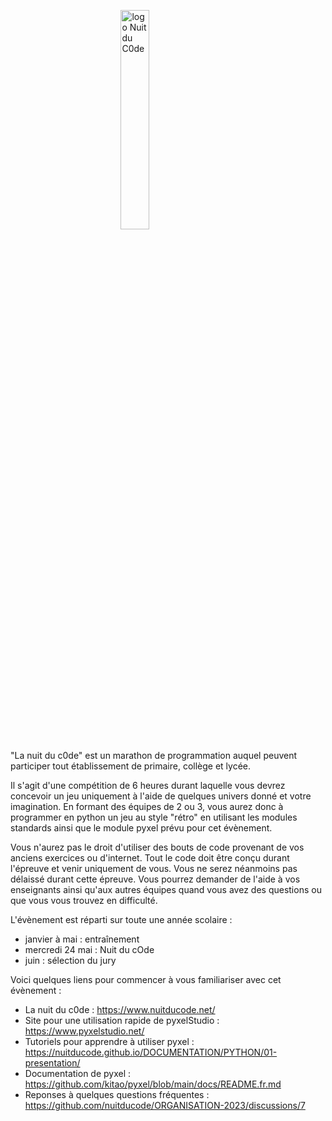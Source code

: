 <img style="display: block; 
           margin-left: auto;
           margin-right: auto;
           width: 30%;"
     src="https://www.nuitducode.net/img/nuitducode-scratch-python.svg" alt="logo Nuit du C0de"/>

"La nuit du c0de" est un marathon de programmation auquel peuvent participer tout établissement de primaire, collège et lycée.

Il s'agit d'une compétition de 6 heures durant laquelle vous devrez concevoir un jeu uniquement à l'aide de quelques univers donné et votre imagination.
En formant des équipes de 2 ou 3, vous aurez donc à programmer en python un jeu au style "rétro" en utilisant les modules standards ainsi que le module pyxel prévu pour cet évènement.

Vous n'aurez pas le droit d'utiliser des bouts de code provenant de vos anciens exercices ou d'internet. Tout le code doit être conçu durant l'épreuve et venir uniquement de vous.
Vous ne serez néanmoins pas délaissé durant cette épreuve. Vous pourrez demander de l'aide à vos enseignants ainsi qu'aux autres équipes quand vous avez des questions ou que vous vous trouvez en difficulté.

L'évènement est réparti sur toute une année scolaire :
- janvier à mai : entraînement
- mercredi 24 mai : Nuit du  cOde
- juin : sélection du jury

Voici quelques liens pour commencer à vous familiariser avec cet évènement :
- La nuit du c0de : https://www.nuitducode.net/
- Site pour une utilisation rapide de pyxelStudio : https://www.pyxelstudio.net/
- Tutoriels pour apprendre à utiliser pyxel : https://nuitducode.github.io/DOCUMENTATION/PYTHON/01-presentation/
- Documentation de pyxel : https://github.com/kitao/pyxel/blob/main/docs/README.fr.md
- Reponses à quelques questions fréquentes : https://github.com/nuitducode/ORGANISATION-2023/discussions/7
